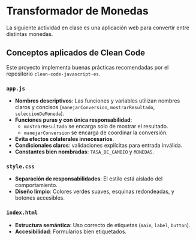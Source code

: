# Transformador de Monedas

La siguiente actividad en clase es una aplicación web para convertir entre distintas monedas.

## Conceptos aplicados de Clean Code

Este proyecto implementa buenas prácticas recomendadas por el repositorio `clean-code-javascript-es`.

### `app.js`

- **Nombres descriptivos**: Las funciones y variables utilizan nombres claros y concisos (`manejarConversion`, `mostrarResultado`, `seleccionDeMoneda`).
- **Funciones puras y con única responsabilidad**:
  - `mostrarResultado` se encarga solo de mostrar el resultado.
  - `manejarConversion` se encarga de coordinar la conversión.
- **Evita efectos colaterales innecesarios**.
- **Condicionales claros**: validaciones explícitas para entrada inválida.
- **Constantes bien nombradas**: `TASA_DE_CAMBIO` y `MONEDAS`.

### `style.css`

- **Separación de responsabilidades**: El estilo está aislado del comportamiento.
- **Diseño limpio**: Colores verdes suaves, esquinas redondeadas, y botones accesibles.

### `index.html`

- **Estructura semántica**: Uso correcto de etiquetas (`main`, `label`, `button`).
- **Accesibilidad**: Formularios bien etiquetados.
